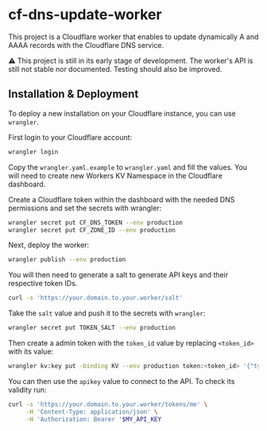 # cf-dns-update-worker

This project is a Cloudflare worker that enables to update dynamically A and AAAA records with the Cloudflare DNS service.

⚠️ This project is still in its early stage of development. The worker's API is still not stable nor documented. Testing should also be improved.

## Installation & Deployment

To deploy a new installation on your Cloudflare instance, you can use `wrangler`.

First login to your Cloudflare account:

```bash
wrangler login
```

Copy the `wrangler.yaml.example` to `wrangler.yaml` and fill the values. You will need to create new Workers KV Namespace in the Cloudflare dashboard.

Create a Cloudflare token within the dashboard with the needed DNS permissions and set the secrets with wrangler:

```bash
wrangler secret put CF_DNS_TOKEN --env production
wrangler secret put CF_ZONE_ID --env production
```

Next, deploy the worker:

```bash
wrangler publish --env production
```

You will then need to generate a salt to generate API keys and their respective token IDs.

```bash
curl -s 'https://your.domain.to.your.worker/salt'
```

Take the `salt` value and push it to the secrets with `wrangler`:

```bash
wrangler secret put TOKEN_SALT --env production
```

Then create a admin token with the `token_id` value by replacing `<token_id>` with its value:

```bash
wrangler kv:key put -binding KV --env production token:<token_id> '{"type": "ADMIN"}'
```

You can then use the `apikey` value to connect to the API. To check its validity run:

```bash
curl -s 'https://your.domain.to.your.worker/tokens/me' \
     -H 'Content-Type: application/json' \
     -H 'Authorization: Bearer '$MY_API_KEY
```


